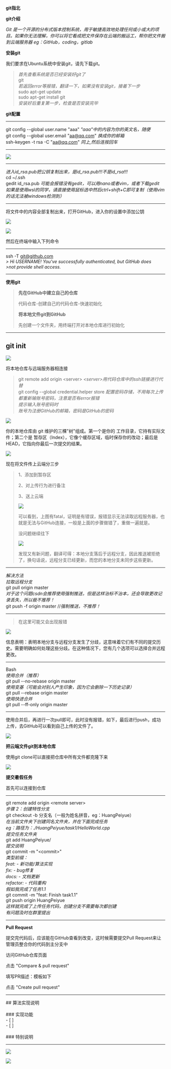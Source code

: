 **git指北**

**git介绍**

*Git
是一个开源的分布式版本控制系统，用于敏捷高效地处理任何或小或大的项目。如果你无法理解，你可以将它看成把文件保存在云端的搬运工，帮你把文件搬到云端服务器
eg：GitHub，coding，gitlab*

**安装git**

我们要求在Ubuntu系统中安装git，请先下载git。

> *首先查看系统是否已经安装好git了*\
> git\
> *若返回error等报错，翻译一下，如果没有安装git，接着下一步*\
> sudo apt-get update\
> sudo apt-get install git\
> *安装好后重复第一步，检查是否安装完毕*


**git配置**

  -----------------------------------------------------------------------
  git config \--global user.name \"aaa\"
  *\"aaa"中的内容为你的英文名，随便*\
  git config \--global user.email \"aa@qq.com\" *换成你的邮箱*\
  ssh-keygen -t rsa -C \"aa@qq.com\" *同上,然后连按回车*

  -----------------------------------------------------------------------

![](images/1.png)

  -----------------------------------------------------------------------------------------------------
  *进入id_rsa.pub把公钥复制出来，是id_rsa.pub!!!不是id_rsa!!!*\
  cd \~/.ssh\
  gedit id_rsa.pub *可能会报错没有gedit，可以用nano或者vim，或者下载gedit*\
  *如果是使用wsl的同学，请直接使用鼠标选中然后ctrl+shift+C即可复制（使用vim的话无法被windows检测到）*

  -----------------------------------------------------------------------------------------------------

将文件中的内容全部复制出来，打开GitHub，进入你的设置中添加公钥

![](images/2.png)

![](images/3.png)

然后在终端中输入下列命令

  -----------------------------------------------------------------------
  ssh -T git@github.com\
  *> Hi USERNAME! You\'ve successfully authenticated, but GitHub does*\
  *\>not provide shell access.*

  -----------------------------------------------------------------------

**使用git**

> **先在GitHub中建立自己的仓库**
>
> 代码仓库-创建自己的代码仓库-快速初始化
>
> **将本地文件git到GitHub**
>
> 先创建一个文件夹，用终端打开对本地仓库进行初始化

  -----------------------------------------------------------------------
  git init
  -----------------------------------------------------------------------

![](images/4.png)

将本地仓库与远端服务器相连接

>  git remote add origin \<server\>
>  *\<server\>用代码仓库中的ssh链接进行代替*\
>  git config \--global credential.helper store
>  *配置密码存储，不用每次上传都重新输账号密码，注意是否有error报错*\
>  *提示输入账号密码时*\
>  *账号为注册GitHub的邮箱，密码是GitHub的密码*

![](images/5.png)

你的本地仓库由 git 维护的三棵"树"组成。第一个是你的
工作目录，它持有实际文件；第二个是
暂存区（Index），它像个缓存区域，临时保存你的改动；最后是
HEAD，它指向你最后一次提交的结果。

![](images/6.png)

现在将文件传上云端分三步

> 1、添加到暂存区
>
> 2、对上传行为进行备注
>
> 3、送上云端
>
> ![](images/7.png)
>
> 可以看到，上图有fatal，证明是有错误，报错显示无法读取远程服务器，也就是无法与GitHub连接，一般是上面的步骤做错了，重做一遍就是。
>
> 没问题继续往下
>
> ![](images/8.png)
>
> 发现又有新问题，翻译可得：本地分支落后于远程分支，因此推送被拒绝了，换句话说，远程分支已经更新，而您的本地分支未同步这些更新。

  ------------------------------------------------------------------------------------------------
  *解决方法*\
  *拉取远程分支*\
  git pull origin master\
  *对于这个问题csdn会推荐使用强制推送，但是这样治标不治本，还会导致更改记录丢失，所以极不推荐！*\
  git push -f origin master //*强制推送，不推荐！*

  ------------------------------------------------------------------------------------------------

> 在这里可能又会出现报错

![](images/9.png)

信息表明：表明本地分支与远程分支发生了分歧，这意味着它们有不同的提交历史。需要明确如何处理这些分歧。在这种情况下，您有几个选项可以选择合并远程更改。

  -----------------------------------------------------------------------
  Bash\
  *使用合并（推荐）*\
  git pull \--no-rebase origin master\
  *使用变基（可能会对别人产生印象，因为它会删除一下历史记录）*\
  git pull \--rebase origin master\
  *使用快进合并*\
  git pull \--ff-only origin master

  -----------------------------------------------------------------------

使用合并后，再进行一次pull即可，此时没有报错，如下，最后进行push，成功上传，去GitHub可以看到自己上传的文件了。

![](images/10.png)

**把云端文件git到本地仓库**

使用git clone可以直接把仓库中所有文件都克隆下来

![](images/11.png)

**提交暑假任务**

首先可以连接到仓库

  -----------------------------------------------------------------------
  git remote add origin \<remote server\>\
  *步骤 2：创建特性分支*\
  git checkout -b 分支名（一般为姓名拼音，eg：HuangPeiyue）\
  *在当前文件夹下创建同名文件夹，并在下面完成任务*\
  *eg：路径为：./HuangPeiyue/task1/HelloWorld.cpp*\
  *提交任务文件夹*\
  git add HuangPeiyue/\
  *提交说明*\
  git commit -m \"\<commit\>\"\
  *类型前缀：*\
  *feat: - 新功能/算法实现*\
  *fix: - bug修复*\
  *docs: - 文档更新*\
  *refactor: - 代码重构*\
  *假如我完成了任务1.1*\
  git commit -m \"feat: Finish task1.1\"\
  git push origin HuangPeiyue\
  *这样就完成了上传任务代码，创建分支不需要每次都创建*\
  *有问题及时在群里提出*

  -----------------------------------------------------------------------

**Pull Request**

提交完代码后，应该能在GitHub查看到改变，这时候需要提交Pull
Request来让管理员整合你的代码到主分支中

访问GitHub仓库页面

点击 \"Compare & pull request\"

填写PR描述：模板如下

点击 \"Create pull request\"

  -----------------------------------------------------------------------
  \## 算法实现说明\
  \
  \### 实现功能\
  \- \[ \]\
  \- \[ \]\
  \
  \### 特别说明

  -----------------------------------------------------------------------

![](images/12.png)

![](images/13.png)











